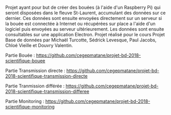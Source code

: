 Projet ayant pour but de créer des bouées (à l'aide d'un Raspberry Pi) qui seront disposées dans le fleuve St-Laurent, accumulant des données sur ce dernier. Ces données sont ensuite envoyées directement sur un serveur si la bouée est connectée à Internet ou récupérées sur place a l'aide d'un logiciel puis envoyées au serveur ultérieurement. Les données sont ensuite consultables sur une application Electron. Projet réalisé pour le cours Projet Base de données par Michaël Turcotte, Sédrick Levesque, Paul Jacobs, Chloé Vieille et Douvry Valentin.

Partie Bouée : https://github.com/cegepmatane/projet-bd-2018-scientifique-bouee

Partie Transmission directe : https://github.com/cegepmatane/projet-bd-2018-scientifique-transmission-directe

Partie Tranmission différée : https://github.com/cegepmatane/projet-bd-2018-scientifique-transmission-differee

Partie Monitoring : https://github.com/cegepmatane/projet-bd-2018-scientifique-monitoring
